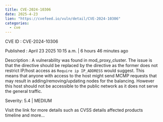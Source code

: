 ```yaml
---
title: CVE-2024-10306
date: 2025-4-23
lien: "https://cvefeed.io/vuln/detail/CVE-2024-10306"
categories:
  - cve
---
```


CVE ID : CVE-2024-10306

Published :  April 23
2025
10:15 a.m. | 6 hours
46 minutes ago

Description : A vulnerability was found in mod_proxy_cluster. The issue is that the  directive should be replaced by the  directive as the former does not restrict IP/host access as `Require ip IP_ADDRESS` would suggest. This means that anyone with access to the host might send MCMP requests that may result in adding/removing/updating nodes for the balancing. However
this host should not be accessible to the public network as it does not serve the general traffic.

Severity: 5.4 | MEDIUM

Visit the link for more details
such as CVSS details
affected products
timeline
and more...
